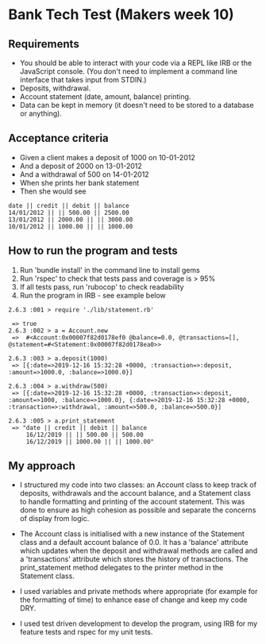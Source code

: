 # Bank Tech Test (Makers week 10)

## Requirements
- You should be able to interact with your code via a REPL like IRB or the JavaScript console. (You don't need to implement a command line interface that takes input from STDIN.)
- Deposits, withdrawal.
- Account statement (date, amount, balance) printing.
- Data can be kept in memory (it doesn't need to be stored to a database or anything).

## Acceptance criteria
- Given a client makes a deposit of 1000 on 10-01-2012
- And a deposit of 2000 on 13-01-2012
- And a withdrawal of 500 on 14-01-2012
- When she prints her bank statement
- Then she would see

```
date || credit || debit || balance
14/01/2012 || || 500.00 || 2500.00
13/01/2012 || 2000.00 || || 3000.00
10/01/2012 || 1000.00 || || 1000.00
```

## How to run the program and tests
1. Run 'bundle install' in the command line to install gems
2. Run 'rspec' to check that tests pass and coverage is > 95%
3. If all tests pass, run 'rubocop' to check readability
4. Run the program in IRB - see example below

```
2.6.3 :001 > require './lib/statement.rb'

 => true
2.6.3 :002 > a = Account.new
 =>  #<Account:0x00007f82d0178ef0 @balance=0.0, @transactions=[], @statement=#<Statement:0x00007f82d0178ea0>>

2.6.3 :003 > a.deposit(1000)
 => [{:date=>2019-12-16 15:32:28 +0000, :transaction=>:deposit, :amount=>1000.0, :balance=>1000.0}]

2.6.3 :004 > a.withdraw(500)
 => [{:date=>2019-12-16 15:32:28 +0000, :transaction=>:deposit, :amount=>1000, :balance=>1000.0}, {:date=>2019-12-16 15:32:28 +0000, :transaction=>:withdrawal, :amount=>500.0, :balance=>500.0}]

2.6.3 :005 > a.print_statement
 => "date || credit || debit || balance
     16/12/2019 || || 500.00 || 500.00
     16/12/2019 || 1000.00 || || 1000.00"

 ```

## My approach
- I structured my code into two classes: an Account class to keep track of deposits, withdrawals and the account balance, and a Statement class to handle formatting and printing of the account statement. This was done to ensure as high cohesion as possible and separate the concerns of display from logic.

- The Account class is initialised with a new instance of the Statement class and a default account balance of 0.0. It has a 'balance' attribute which updates when the deposit and withdrawal methods are called and a 'transactions' attribute which stores the history of transactions. The print_statement method delegates to the printer method in the Statement class. 

- I used variables and private methods where appropriate (for example for the formatting of time) to enhance ease of change and keep my code DRY.

- I used test driven development to develop the program, using IRB for my feature tests and rspec for my unit tests.
